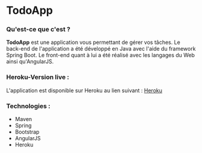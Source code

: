 # TodoApp

### Qu'est-ce que c'est ?

**TodoApp** est une application vous permettant de gérer vos tâches.
Le back-end de l'application a été développé en Java avec l'aide du framework Spring Boot. Le front-end quant à lui
 a été réalisé avec les langages du Web ainsi qu'AngularJS.

### Heroku-Version live :

L'application est disponible sur Heroku au lien suivant : [Heroku][lien]

### Technologies :

* Maven
* Spring
* Bootstrap
* AngularJS
* Heroku

[lien]: http://duret-gattaz-tchikitasks.herokuapp.com

